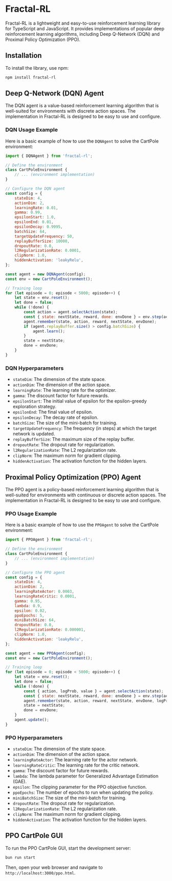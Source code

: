 # Fractal-RL

Fractal-RL is a lightweight and easy-to-use reinforcement learning library for TypeScript and JavaScript. It provides implementations of popular deep reinforcement learning algorithms, including Deep Q-Network (DQN) and Proximal Policy Optimization (PPO).

## Installation

To install the library, use npm:

```bash
npm install fractal-rl
```

## Deep Q-Network (DQN) Agent

The DQN agent is a value-based reinforcement learning algorithm that is well-suited for environments with discrete action spaces. The implementation in Fractal-RL is designed to be easy to use and configure.

### DQN Usage Example

Here is a basic example of how to use the `DQNAgent` to solve the CartPole environment:

```javascript
import { DQNAgent } from 'fractal-rl';

// Define the environment
class CartPoleEnvironment {
    // ... (environment implementation)
}

// Configure the DQN agent
const config = {
    stateDim: 4,
    actionDim: 2,
    learningRate: 0.01,
    gamma: 0.99,
    epsilonStart: 1.0,
    epsilonEnd: 0.01,
    epsilonDecay: 0.9995,
    batchSize: 64,
    targetUpdateFrequency: 50,
    replayBufferSize: 10000,
    dropoutRate: 0.0,
    l2RegularizationRate: 0.0001,
    clipNorm: 1.0,
    hiddenActivation: 'leakyRelu',
};

const agent = new DQNAgent(config);
const env = new CartPoleEnvironment();

// Training loop
for (let episode = 0; episode < 5000; episode++) {
    let state = env.reset();
    let done = false;
    while (!done) {
        const action = agent.selectAction(state);
        const { state: nextState, reward, done: envDone } = env.step(action);
        agent.remember(state, action, reward, nextState, envDone);
        if (agent.replayBuffer.size() > config.batchSize) {
            agent.learn();
        }
        state = nextState;
        done = envDone;
    }
}
```

### DQN Hyperparameters

-   `stateDim`: The dimension of the state space.
-   `actionDim`: The dimension of the action space.
-   `learningRate`: The learning rate for the optimizer.
-   `gamma`: The discount factor for future rewards.
-   `epsilonStart`: The initial value of epsilon for the epsilon-greedy exploration strategy.
-   `epsilonEnd`: The final value of epsilon.
-   `epsilonDecay`: The decay rate of epsilon.
-   `batchSize`: The size of the mini-batch for training.
-   `targetUpdateFrequency`: The frequency (in steps) at which the target network is updated.
-   `replayBufferSize`: The maximum size of the replay buffer.
-   `dropoutRate`: The dropout rate for regularization.
-   `l2RegularizationRate`: The L2 regularization rate.
-   `clipNorm`: The maximum norm for gradient clipping.
-   `hiddenActivation`: The activation function for the hidden layers.

## Proximal Policy Optimization (PPO) Agent

The PPO agent is a policy-based reinforcement learning algorithm that is well-suited for environments with continuous or discrete action spaces. The implementation in Fractal-RL is designed to be easy to use and configure.

### PPO Usage Example

Here is a basic example of how to use the `PPOAgent` to solve the CartPole environment:

```javascript
import { PPOAgent } from 'fractal-rl';

// Define the environment
class CartPoleEnvironment {
    // ... (environment implementation)
}

// Configure the PPO agent
const config = {
    stateDim: 4,
    actionDim: 2,
    learningRateActor: 0.0003,
    learningRateCritic: 0.0001,
    gamma: 0.95,
    lambda: 0.9,
    epsilon: 0.02,
    ppoEpochs: 5,
    miniBatchSize: 64,
    dropoutRate: 0.0,
    l2RegularizationRate: 0.000001,
    clipNorm: 1.0,
    hiddenActivation: 'leakyRelu',
};

const agent = new PPOAgent(config);
const env = new CartPoleEnvironment();

// Training loop
for (let episode = 0; episode < 5000; episode++) {
    let state = env.reset();
    let done = false;
    while (!done) {
        const { action, logProb, value } = agent.selectAction(state);
        const { state: nextState, reward, done: envDone } = env.step(action);
        agent.remember(state, action, reward, nextState, envDone, logProb, value);
        state = nextState;
        done = envDone;
    }
    agent.update();
}
```

### PPO Hyperparameters

-   `stateDim`: The dimension of the state space.
-   `actionDim`: The dimension of the action space.
-   `learningRateActor`: The learning rate for the actor network.
-   `learningRateCritic`: The learning rate for the critic network.
-   `gamma`: The discount factor for future rewards.
-   `lambda`: The lambda parameter for Generalized Advantage Estimation (GAE).
-   `epsilon`: The clipping parameter for the PPO objective function.
-   `ppoEpochs`: The number of epochs to run when updating the policy.
-   `miniBatchSize`: The size of the mini-batch for training.
-   `dropoutRate`: The dropout rate for regularization.
-   `l2RegularizationRate`: The L2 regularization rate.
-   `clipNorm`: The maximum norm for gradient clipping.
-   `hiddenActivation`: The activation function for the hidden layers.

## PPO CartPole GUI

To run the PPO CartPole GUI, start the development server:

```bash
bun run start
```

Then, open your web browser and navigate to `http://localhost:3000/ppo.html`.
